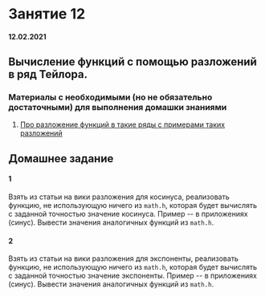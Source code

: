 # Занятие 12

#### 12.02.2021

## Вычисление функций с помощью разложений в ряд Тейлора.

### Материалы с необходимыми (но не обязательно достаточными) для выполнения домашки знаниями

1. [Про разложение функций в такие ряды с примерами таких разложений](https://ru.wikipedia.org/wiki/%D0%A0%D1%8F%D0%B4_%D0%A2%D0%B5%D0%B9%D0%BB%D0%BE%D1%80%D0%B0#%D0%A0%D1%8F%D0%B4%D1%8B_%D0%9C%D0%B0%D0%BA%D0%BB%D0%BE%D1%80%D0%B5%D0%BD%D0%B0_%D0%BD%D0%B5%D0%BA%D0%BE%D1%82%D0%BE%D1%80%D1%8B%D1%85_%D1%84%D1%83%D0%BD%D0%BA%D1%86%D0%B8%D0%B9)

## Домашнее задание


#### 1 

Взять из статьи на вики разложения для косинуса, реализовать функцию, не использующую ничего из `math.h`, которая будет вычислять с заданной точностью значение косинуса. Пример -- в приложениях (синус). Вывести значения аналогичных функций из `math.h`.

#### 2

Взять из статьи на вики разложения для экспоненты, реализовать функцию, не использующую ничего из `math.h`, которая будет вычислять с заданной точностью значение экспоненты. Пример -- в приложениях (синус). Вывести значения аналогичных функций из `math.h`.